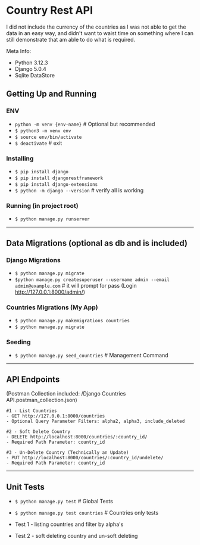 # Country Rest API

I did not include the currency of the countries as I was not able to get the data in an easy way, and didn't want to waist time on something where I can still demonstrate that am able to do what is required.

Meta Info:

- Python 3.12.3
- Django 5.0.4
- Sqlite DataStore

## Getting Up and Running

### ENV
- `python -m venv {env-name}` # Optional but recommended
- `$ python3 -m venv env`
- `$ source env/bin/activate`
- `$ deactivate` # exit

### Installing

- `$ pip install django`
- `$ pip install djangorestframework`
- `$ pip install django-extensions`
- `$ python -m django --version` # verify all is working

### Running (in project root)

- `$ python manage.py runserver`

---

## Data Migrations (optional as db and is included)

### Django Migrations

- `$ python manage.py migrate`
- `$python manage.py createsuperuser --username admin --email admin@example.com` # it will prompt for pass (Login http://127.0.0.1:8000/admin/)

### Countries Migrations (My App)

- `$ python manage.py makemigrations countries`
- `$ python manage.py migrate`

### Seeding

- `$ python manage.py seed_countries` # Management Command

---

## API Endpoints

(Postman Collection included: /Django Countries API.postman_collection.json)

```
#1 - List Countries
- GET http://127.0.0.1:8000/countries
- Optional Query Parameter Filters: alpha2, alpha3, include_deleted

#2 - Soft Delete Country
- DELETE http://localhost:8000/countries/:country_id/
- Required Path Parameter: country_id

#3 - Un-Delete Country (Technically an Update)
- PUT http://localhost:8000/countries/:country_id/undelete/
- Required Path Parameter: country_id
```

---

## Unit Tests

- `$ python manage.py test` # Global Tests
- `$ python manage.py test countries` # Countries only tests

- Test 1 - listing countries and filter by alpha's
- Test 2 - soft deleting country and un-soft deleting
